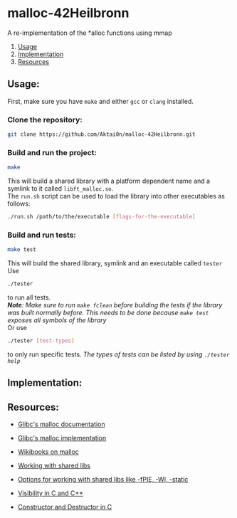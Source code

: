 # malloc-42Heilbronn
A re-implementation of the *alloc functions using mmap

1. [Usage](#usage)
2. [Implementation](#implementation)
3. [Resources](#resources)


## Usage:
First, make sure you have `make` and either `gcc` or `clang` installed.

### Clone the repository:
```bash
git clone https://github.com/Aktai0n/malloc-42Heilbronn.git
```

### Build and run the project:
```bash
make
```
This will build a shared library with a platform dependent name and a symlink to it called `libft_malloc.so`.<br>
The `run.sh` script can be used to load the library into other executables as follows:
```bash
./run.sh /path/to/the/executable [flags-for-the-executable]
```
### Build and run tests:
```bash
make test
```
This will build the shared library, symlink and an executable called `tester`<br>
Use
```bash
./tester
```
to run all tests.<br>
_**Note**: Make sure to run `make fclean` before building the tests if the library was built normally before. This needs to be done because `make test` exposes all symbols of the library_<br>
Or use
```bash
./tester [test-types]
```
to only run specific tests. _The types of tests can be listed by using `./tester help`_


## Implementation:



## Resources:
- [Glibc's malloc documentation](https://sourceware.org/glibc/wiki/MallocInternals)
- [Glibc's malloc implementation](https://sourceware.org/git/?p=glibc.git;a=blob;f=malloc/malloc.c;h=948f9759afa16f74b7bf3848589c0766e9f42cfb;hb=HEAD)
- [Wikibooks on malloc](https://en.wikibooks.org/wiki/C_Programming/stdlib.h/malloc)

- [Working with shared libs](https://amir.rachum.com/shared-libraries/)
- [Options for working with shared libs like -fPIE, -Wl, -static](https://www.man7.org/linux/man-pages/man1/gcc.1.html)
- [Visibility in C and C++](https://gcc.gnu.org/wiki/Visibility)
- [Constructor and Destructor in C](https://stackoverflow.com/questions/2053029/how-exactly-does-attribute-constructor-work)
